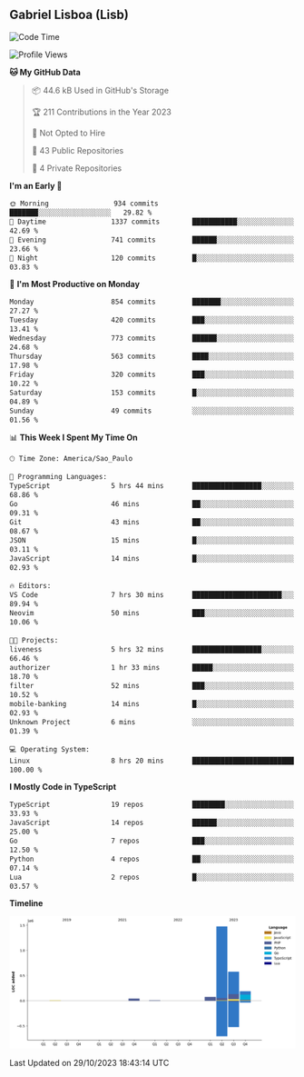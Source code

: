 ## Gabriel Lisboa (Lisb)

<!--START_SECTION:waka-->
![Code Time](http://img.shields.io/badge/Code%20Time-253%20hrs%2054%20mins-blue)

![Profile Views](http://img.shields.io/badge/Profile%20Views-11-blue)

**🐱 My GitHub Data** 

> 📦 44.6 kB Used in GitHub's Storage 
 > 
> 🏆 211 Contributions in the Year 2023
 > 
> 🚫 Not Opted to Hire
 > 
> 📜 43 Public Repositories 
 > 
> 🔑 4 Private Repositories 
 > 
**I'm an Early 🐤** 

```text
🌞 Morning                934 commits         ███████░░░░░░░░░░░░░░░░░░   29.82 % 
🌆 Daytime                1337 commits        ███████████░░░░░░░░░░░░░░   42.69 % 
🌃 Evening                741 commits         ██████░░░░░░░░░░░░░░░░░░░   23.66 % 
🌙 Night                  120 commits         █░░░░░░░░░░░░░░░░░░░░░░░░   03.83 % 
```
📅 **I'm Most Productive on Monday** 

```text
Monday                   854 commits         ███████░░░░░░░░░░░░░░░░░░   27.27 % 
Tuesday                  420 commits         ███░░░░░░░░░░░░░░░░░░░░░░   13.41 % 
Wednesday                773 commits         ██████░░░░░░░░░░░░░░░░░░░   24.68 % 
Thursday                 563 commits         ████░░░░░░░░░░░░░░░░░░░░░   17.98 % 
Friday                   320 commits         ███░░░░░░░░░░░░░░░░░░░░░░   10.22 % 
Saturday                 153 commits         █░░░░░░░░░░░░░░░░░░░░░░░░   04.89 % 
Sunday                   49 commits          ░░░░░░░░░░░░░░░░░░░░░░░░░   01.56 % 
```


📊 **This Week I Spent My Time On** 

```text
🕑︎ Time Zone: America/Sao_Paulo

💬 Programming Languages: 
TypeScript               5 hrs 44 mins       █████████████████░░░░░░░░   68.86 % 
Go                       46 mins             ██░░░░░░░░░░░░░░░░░░░░░░░   09.31 % 
Git                      43 mins             ██░░░░░░░░░░░░░░░░░░░░░░░   08.67 % 
JSON                     15 mins             █░░░░░░░░░░░░░░░░░░░░░░░░   03.11 % 
JavaScript               14 mins             █░░░░░░░░░░░░░░░░░░░░░░░░   02.93 % 

🔥 Editors: 
VS Code                  7 hrs 30 mins       ██████████████████████░░░   89.94 % 
Neovim                   50 mins             ███░░░░░░░░░░░░░░░░░░░░░░   10.06 % 

🐱‍💻 Projects: 
liveness                 5 hrs 32 mins       █████████████████░░░░░░░░   66.46 % 
authorizer               1 hr 33 mins        █████░░░░░░░░░░░░░░░░░░░░   18.70 % 
filter                   52 mins             ███░░░░░░░░░░░░░░░░░░░░░░   10.52 % 
mobile-banking           14 mins             █░░░░░░░░░░░░░░░░░░░░░░░░   02.93 % 
Unknown Project          6 mins              ░░░░░░░░░░░░░░░░░░░░░░░░░   01.39 % 

💻 Operating System: 
Linux                    8 hrs 20 mins       █████████████████████████   100.00 % 
```

**I Mostly Code in TypeScript** 

```text
TypeScript               19 repos            ████████░░░░░░░░░░░░░░░░░   33.93 % 
JavaScript               14 repos            ██████░░░░░░░░░░░░░░░░░░░   25.00 % 
Go                       7 repos             ███░░░░░░░░░░░░░░░░░░░░░░   12.50 % 
Python                   4 repos             ██░░░░░░░░░░░░░░░░░░░░░░░   07.14 % 
Lua                      2 repos             █░░░░░░░░░░░░░░░░░░░░░░░░   03.57 % 
```



**Timeline**

![Lines of Code chart](https://raw.githubusercontent.com/tenlisboa/tenlisboa/main/assets/bar_graph.png)


 Last Updated on 29/10/2023 18:43:14 UTC
<!--END_SECTION:waka-->
